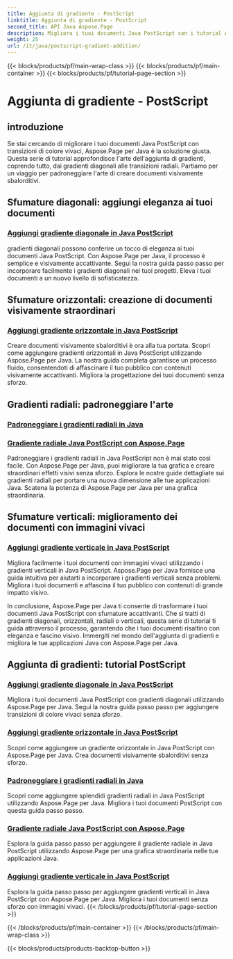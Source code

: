 ```yaml
---
title: Aggiunta di gradiente - PostScript
linktitle: Aggiunta di gradiente - PostScript
second_title: API Java Aspose.Page
description: Migliora i tuoi documenti Java PostScript con i tutorial Aspose.Page per Java. Impara ad aggiungere incredibili gradienti diagonali, orizzontali, radiali e verticali senza sforzo.
weight: 25
url: /it/java/postscript-gradient-addition/
---
```


{{< blocks/products/pf/main-wrap-class >}}
{{< blocks/products/pf/main-container >}}
{{< blocks/products/pf/tutorial-page-section >}}

# Aggiunta di gradiente - PostScript

## introduzione

Se stai cercando di migliorare i tuoi documenti Java PostScript con transizioni di colore vivaci, Aspose.Page per Java è la soluzione giusta. Questa serie di tutorial approfondisce l'arte dell'aggiunta di gradienti, coprendo tutto, dai gradienti diagonali alle transizioni radiali. Partiamo per un viaggio per padroneggiare l'arte di creare documenti visivamente sbalorditivi.

## Sfumature diagonali: aggiungi eleganza ai tuoi documenti
### [Aggiungi gradiente diagonale in Java PostScript](./diagonal/)

gradienti diagonali possono conferire un tocco di eleganza ai tuoi documenti Java PostScript. Con Aspose.Page per Java, il processo è semplice e visivamente accattivante. Segui la nostra guida passo passo per incorporare facilmente i gradienti diagonali nei tuoi progetti. Eleva i tuoi documenti a un nuovo livello di sofisticatezza.

## Sfumature orizzontali: creazione di documenti visivamente straordinari
### [Aggiungi gradiente orizzontale in Java PostScript](./horizontal/)

Creare documenti visivamente sbalorditivi è ora alla tua portata. Scopri come aggiungere gradienti orizzontali in Java PostScript utilizzando Aspose.Page per Java. La nostra guida completa garantisce un processo fluido, consentendoti di affascinare il tuo pubblico con contenuti visivamente accattivanti. Migliora la progettazione dei tuoi documenti senza sforzo.

## Gradienti radiali: padroneggiare l'arte
### [Padroneggiare i gradienti radiali in Java](./radial1/)
### [Gradiente radiale Java PostScript con Aspose.Page](./radial2/)

Padroneggiare i gradienti radiali in Java PostScript non è mai stato così facile. Con Aspose.Page per Java, puoi migliorare la tua grafica e creare straordinari effetti visivi senza sforzo. Esplora le nostre guide dettagliate sui gradienti radiali per portare una nuova dimensione alle tue applicazioni Java. Scatena la potenza di Aspose.Page per Java per una grafica straordinaria.

## Sfumature verticali: miglioramento dei documenti con immagini vivaci
### [Aggiungi gradiente verticale in Java PostScript](./vertical/)

Migliora facilmente i tuoi documenti con immagini vivaci utilizzando i gradienti verticali in Java PostScript. Aspose.Page per Java fornisce una guida intuitiva per aiutarti a incorporare i gradienti verticali senza problemi. Migliora i tuoi documenti e affascina il tuo pubblico con contenuti di grande impatto visivo. 

In conclusione, Aspose.Page per Java ti consente di trasformare i tuoi documenti Java PostScript con sfumature accattivanti. Che si tratti di gradienti diagonali, orizzontali, radiali o verticali, questa serie di tutorial ti guida attraverso il processo, garantendo che i tuoi documenti risaltino con eleganza e fascino visivo. Immergiti nel mondo dell'aggiunta di gradienti e migliora le tue applicazioni Java con Aspose.Page per Java.
## Aggiunta di gradienti: tutorial PostScript
### [Aggiungi gradiente diagonale in Java PostScript](./diagonal/)
Migliora i tuoi documenti Java PostScript con gradienti diagonali utilizzando Aspose.Page per Java. Segui la nostra guida passo passo per aggiungere transizioni di colore vivaci senza sforzo.
### [Aggiungi gradiente orizzontale in Java PostScript](./horizontal/)
Scopri come aggiungere un gradiente orizzontale in Java PostScript con Aspose.Page per Java. Crea documenti visivamente sbalorditivi senza sforzo.
### [Padroneggiare i gradienti radiali in Java](./radial1/)
Scopri come aggiungere splendidi gradienti radiali in Java PostScript utilizzando Aspose.Page per Java. Migliora i tuoi documenti PostScript con questa guida passo passo.
### [Gradiente radiale Java PostScript con Aspose.Page](./radial2/)
Esplora la guida passo passo per aggiungere il gradiente radiale in Java PostScript utilizzando Aspose.Page per una grafica straordinaria nelle tue applicazioni Java.
### [Aggiungi gradiente verticale in Java PostScript](./vertical/)
Esplora la guida passo passo per aggiungere gradienti verticali in Java PostScript con Aspose.Page per Java. Migliora i tuoi documenti senza sforzo con immagini vivaci.
{{< /blocks/products/pf/tutorial-page-section >}}

{{< /blocks/products/pf/main-container >}}
{{< /blocks/products/pf/main-wrap-class >}}

{{< blocks/products/products-backtop-button >}}
